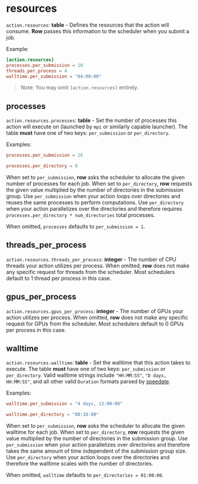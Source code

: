 # resources

`action.resources`: **table** - Defines the resources that the action will consume.
**Row** passes this information to the scheduler when you submit a job.

Example:
```toml
[action.resources]
processes.per_submission = 10
threads_per_process = 4
walltime.per_submission = "04:00:00"
```
> Note: You may omit `[action.resources]` entirely.

## processes

`action.resources.processes`: **table** - Set the number of processes this action
will execute on (launched by `mpi` or similarly capable launcher). The table **must**
have one of two keys: `per_submission` or `per_directory`.

Examples:
```toml
processes.per_submission = 16
```
```toml
processes.per_directory = 8
```

When set to `per_submission`, **row** asks the scheduler to allocate the given
number of processes for each job. When set to `per_directory`, **row** requests the
given value multiplied by the number of directories in the submission group. Use
`per_submission` when your action loops over directories and reuses the same processes
to perform computations. Use `per_directory` when your action parallelizes over the
directories and therefore requires `processes.per_directory * num_directories` total
processes.

When omitted, `processes` defaults to `per_submission = 1`.

## threads_per_process

`action.resources.threads_per_process`: **integer** - The number of CPU threads your
action utilizes per process. When omitted, **row** does not make any specific request
for threads from the scheduler. Most schedulers default to 1 thread per process in this
case.

## gpus_per_process

`action.resources.gpus_per_process`: **integer** - The number of GPUs your action
utilizes per process. When omitted, **row** does not make any specific request for GPUs
from the scheduler. Most schedulers default to 0 GPUs per process in this case.

## walltime

`action.resources.walltime`: **table** - Set the walltime that this action takes to
execute. The table **must** have one of two keys: `per_submission` or `per_directory`.
Valid walltime strings include `"HH:MM:SS"`, `"D days, HH:MM:SS"`, and all other valid
`Duration` formats parsed by [speedate](https://docs.rs/speedate/latest/speedate/).

Examples:
```toml
walltime.per_submission = "4 days, 12:00:00"
```
```toml
walltime.per_directory = "00:10:00"
```

When set to `per_submission`, **row** asks the scheduler to allocate the given walltime
for each job. When set to `per_directory`, **row** requests the given value multiplied
by the number of directories in the submission group. Use `per_submission` when your
action parallelizes over directories and therefore takes the same amount of time
independent of the submission group size. Use `per_directory` when your action loops
over the directories and therefore the walltime scales with the number of directories.

When omitted, `walltime` defaults to `per_directories = 01:00:00`.
